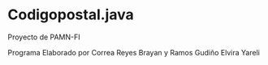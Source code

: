 # Codigopostal.java
Proyecto de PAMN-FI

Programa Elaborado por Correa Reyes Brayan y Ramos Gudiño Elvira Yareli
